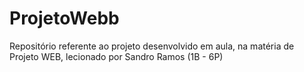 # ProjetoWebb
Repositório referente ao projeto desenvolvido em aula, na matéria de Projeto WEB, lecionado por Sandro Ramos (1B - 6P)
